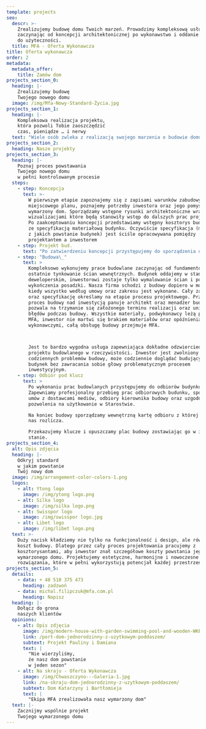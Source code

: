 ```yaml
---
template: projects
seo:
  descr: >-
    Zrealizujemy budowę domu Twoich marzeń. Prowadzimy kompleksową usługę
    zaczynając od koncepcji architektonicznej po wykonawstwo i oddanie budynku
    do użyteczności.
  title: MFA - Oferta Wykonawcza
title: Oferta wykonawcza
order: 2
metadata:
  metadata_offer:
    title: Zamów dom
projects_section_0:
  heading: |-
    Zrealizujemy budowę
    Twojego nowego domu
  image: /img/Mfa-Nowy-Standard-Życia.jpg
projects_section_1:
  heading: |-
    Kompleksowa realizacja projektu,
    która pozwoli Tobie zaoszczędzić
    czas, pieniądze … i nerwy
  text: "Wiele osób zwleka z realizacją swojego marzenia o budowie domu według indywidualnego projektu. Powodów może być wiele - od braku pomysłu, po obawy związane z dodatkowym obciążeniem czasowym, po obawy przed skomplikowanymi procedurami urzędniczymi. \tA co gdyby mogli Państwo powierzyć wszystkie obowiązki osobie, która zadba o Państwa projekt, przez wszystkie etapy jego realizacji? Rozumiejąc obawy klientów i wychodząc im naprzeciw oferujemy usługę realizacji domu pod klucz. Dzięki temu zyskają Państwo przede wszystkim spokój. Będą wiedzieli Państwo, że nad projektem czuwa specjalista, dzięki któremu powstały już dziesiątki domów. Doskonała znajomość charakterystyki tej pracy nie tylko pozwoli oszczędzić nerwy, ale też znacznie usprawni przebieg całego procesu. Decydując się bowiem na usługę domu pod klucz, zajmujemy się wszystkim - od pracy związanej z dokumentacją, przez projekt i budowę, po wykończenie i doprowadzenie mediów. To oznacza, że Państwa marzenie będzie realizowane, lecz nie obciąży w żaden sposób żadnymi dodatkowymi obowiązkami. Państwu zostanie już tylko wprowadzić się i cieszyć wspólnymi chwilami w gronie najbliższych."
projects_section_2:
  heading: Nasze projekty
projects_section_3:
  heading: |-
    Poznaj proces powstawania
    Twojego nowego domu
    w pełni kontrolowanym procesie
  steps:
    - step: Koncepcja
      text: >-
        W pierwszym etapie zapoznajemy się z zapisami warunków zabudowy bądź
        miejscowego planu, poznajemy potrzeby inwestora oraz jego pomysł na
        wymarzony dom. Sporządzamy wstępne rysunki architektoniczne wraz z
        wizualizacjami które będą stanowiły wstęp do dalszych prac projektowych.
        Po zaakceptowaniu koncepcji przedstawiamy wstępny kosztorys budowy wraz
        ze specyfikacją materiałową budynku. Oczywiście specyfikacja (materiały
        z jakich powstanie budynek) jest ściśle opracowywana pomiędzy
        projektantem a inwestorem
    - step: Projekt bud.
      text: "Po zatwierdzeniu koncepcji przystępujemy do sporządzenia dokumentacji na pozwolenie na budowę. Uzyskujemy wszystkie warunki w zakresie mediów, w przypadku alternatywnych sposobów pozyskania prądu bądź odprowadzania ścieków itd sporządzamy odpowiednie badania np. geotechniczne itd.\n\nProjekt uzgadniamy w Starostwie Powiatowym i uzyskujemy pozwolenie na budowę.\nWszystkie prace uzgodnieniowe leżą po stronie MFA dlatego inwestor nie musi martwić się o pozyskanie map, warunków zabudowy, warunków technicznych oraz pozwolenie na budowę. Jest to bardzo wygodne dla osób nie mających czasu na jeżdżenie po Urzędach i nie znających się na procesie uzgodnieniowym projektów.\_\n\nNa tym etapie kończą się prace projektowe. Do projektu budowlanego załączamy Państwu również ofertę wykonawczą. Podczas procesu projektowanego opracowujemy kosztorys kwoty wybudowania domu. Jeżeli cena wybudowania przez nas domu współgra z Państwa budżetem, zaraz po uzyskaniu pozwolenia na budowę przyjeżdżamy i zaczynamy budować Państwa dom.\nJest to bardzo wygodny system ponieważ już na etapie procesu projektowego znają Państwo finalną cenę domu i nie muszą się niczym martwić. Podpisujemy wspólną umowę w której zawieramy specyfikację budynku (materiały z jakich zostanie on wybudowany), termin realizacji oraz finalną kwotę. Cała reszta leży po stronie MFA, inwestor nie musi się niczym martwić dogląda tylko powstający budynek.\n"
    - step: "Budowa\_"
      text: >
        Kompleksowo wykonujemy prace budowlane zaczynając od fundamentów po
        ostatnie tynkowanie ścian wewnętrznych. Budynek oddajemy w stanie
        deweloperskim, inwestorowi zostaje tylko wymalowanie ścian i położenie
        wykończenia posadzki. Nasza firma schodzi z budowy dopiero w momencie
        kiedy wszystko według umowy oraz zakresu jest wykonane. Cały zakres prac
        oraz specyfikację określamy na etapie procesu projektowego. Przez cały
        proces budowy nad inwestycją panuje architekt oraz menadżer budowy co
        pozwala na trzymanie się założonego terminu realizacji oraz uniknięcie
        błędów podczas budowy. Wszystkie materiały, podwykonawcy leżą po stronie
        MFA, inwestor nie martwi się brakiem materiałów oraz opóźnieniami
        wykonawczymi, całą obsługę budowy przejmuje MFA.



        Jest to bardzo wygodna usługa zapewniająca dokładne odzwierciedlenie
        projektu budowlanego w rzeczywistości. Inwestor jest zwolniony z
        codziennych problemów budowy, może codziennie doglądać budujący się
        budynek bez zawracania sobie głowy problematycznym procesem
        inwestycyjnym.
    - step: Odbiór pod klucz
      text: >
        Po wykonaniu prac budowlanych przystępujemy do odbiorów budynku.
        Zapewniamy profesjonalny przebieg prac odbiorowych budunku, sporządzenia
        umów z dostawcami mediów, odbiory kierownika budowy oraz uzgodnienie
        pozwolenia na użytkowanie w Starostwie.

        Na koniec budowy sporządzamy wewnętrzną kartę odbioru z której inwestor
        nas rozlicza.

        Przekazujemy klucze i opuszczamy plac budowy zostawiając go w idealnym
        stanie.
projects_section_4:
  alt: Opis zdjęcia
  heading: |-
    Odkryj standard
    w jakim powstanie
    Twój nowy dom
  image: /img/arrangement-color-colors-1.png
  logos:
    - alt: Ytong logo
      image: /img/ytong logo.png
    - alt: Silka logo
      image: /img/silka logo.png
    - alt: Swisspor logo
      image: /img/swisspor logo.jpg
    - alt: Libet logo
      image: /img/libet logo.png
  text: >-
    Duży nacisk kładziemy nie tylko na funkcjonalność i design, ale również
    koszt budowy. Dlatego przez cały proces projektowania pracujemy z
    kosztorysantami, aby inwestor znał szczegółowe koszty powstania jego
    wymarzonego domu. Projektujemy estetyczne, harmonijne i nowoczesne
    rozwiązania, które w pełni wykorzystują potencjał każdej przestrzeni.
projects_section_5:
  details:
    - data: + 48 510 375 473
      heading: zadzwoń
    - data: michal.filipczuk@mfa.com.pl
      heading: Napisz
  heading: |-
    Dołącz do grona
    naszych klientów
  opinions:
    - alt: Opis zdjęcia
      image: /img/modern-house-with-garden-swimming-pool-and-wooden-WKEPMZY.jpg
      link: /port-dom-jednorodzinny-z-uzytkowym-poddaszem/
      subtext: Projekt Pauliny i Damiana
      text: |
        "Nie wierzyliśmy,
        że nasz dom powstanie
        w jeden sezon"
    - alt: Na skraju - Oferta Wykonawcza
      image: /img/Chwaszczyno---Galeria-1.jpg
      link: /na-skraju-dom-jednorodzinny-z-uzytkowym-poddaszem/
      subtext: Dom Katarzyny i Bartłomieja
      text: |
        "Ekipa MFA zrealizowała nasz wymarzony dom"
  text: |-
    Zacznijmy wspólnie projekt
    Twojego wymarzonego domu
---
```


